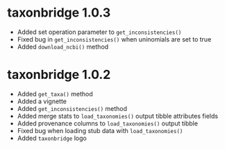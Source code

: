 # taxonbridge 1.0.3

* Added set operation parameter to `get_inconsistencies()`
* Fixed bug in `get_inconsistencies()` when uninomials are set to true
* Added `download_ncbi()` method

# taxonbridge 1.0.2

* Added `get_taxa()` method
* Added a vignette
* Added `get_inconsistencies()` method
* Added merge stats to `load_taxonomies()` output tibble attributes fields
* Added provenance columns to `load_taxonomies()` output tibble
* Fixed bug when loading stub data with `load_taxonomies()`
* Added `taxonbridge` logo
